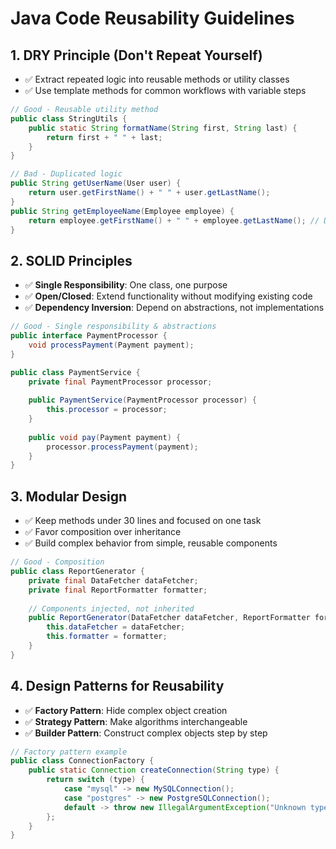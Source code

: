 # Java Code Reusability Guidelines

## 1. DRY Principle (Don't Repeat Yourself)

- ✅ Extract repeated logic into reusable methods or utility classes
- ✅ Use template methods for common workflows with variable steps
```java
// Good - Reusable utility method
public class StringUtils {
    public static String formatName(String first, String last) {
        return first + " " + last;
    }
}

// Bad - Duplicated logic
public String getUserName(User user) {
    return user.getFirstName() + " " + user.getLastName();
}
public String getEmployeeName(Employee employee) {
    return employee.getFirstName() + " " + employee.getLastName(); // Duplicated
}
```

## 2. SOLID Principles

- ✅ **Single Responsibility**: One class, one purpose
- ✅ **Open/Closed**: Extend functionality without modifying existing code
- ✅ **Dependency Inversion**: Depend on abstractions, not implementations
```java
// Good - Single responsibility & abstractions
public interface PaymentProcessor {
    void processPayment(Payment payment);
}

public class PaymentService {
    private final PaymentProcessor processor;
    
    public PaymentService(PaymentProcessor processor) {
        this.processor = processor;
    }
    
    public void pay(Payment payment) {
        processor.processPayment(payment);
    }
}
```

## 3. Modular Design

- ✅ Keep methods under 30 lines and focused on one task
- ✅ Favor composition over inheritance
- ✅ Build complex behavior from simple, reusable components
```java
// Good - Composition
public class ReportGenerator {
    private final DataFetcher dataFetcher;
    private final ReportFormatter formatter;
    
    // Components injected, not inherited
    public ReportGenerator(DataFetcher dataFetcher, ReportFormatter formatter) {
        this.dataFetcher = dataFetcher;
        this.formatter = formatter;
    }
}
```

## 4. Design Patterns for Reusability

- ✅ **Factory Pattern**: Hide complex object creation
- ✅ **Strategy Pattern**: Make algorithms interchangeable
- ✅ **Builder Pattern**: Construct complex objects step by step
```java
// Factory pattern example
public class ConnectionFactory {
    public static Connection createConnection(String type) {
        return switch (type) {
            case "mysql" -> new MySQLConnection();
            case "postgres" -> new PostgreSQLConnection();
            default -> throw new IllegalArgumentException("Unknown type: " + type);
        };
    }
}
``` 